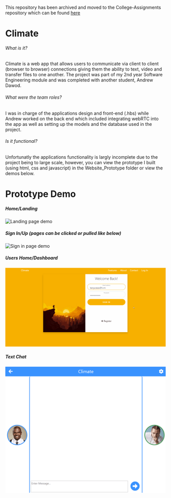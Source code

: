This repository has been archived and moved to the College-Assignments repository which can be found [here](https://github.com/lukegib/College-Assignments "College Assignments")

# Climate
###### What is it?
Climate is a web app that allows users to communicate via client to client (browser to browser) connections giving them the ability to text, video and transfer files to one another. The project was part of my 2nd year Software Engineering module and was completed with another student, Andrew Dawod.

###### What were the team roles?
I was in charge of the applications design and front-end (.hbs) while Andrew worked on the back end which included integrating webRTC into the app as well as setting up the models and the database used in the project.

###### Is it functional?
Unfortunatly the applications functionality is largly incomplete due to the project being to large scale, however, you can view the prototype I built (using html, css and javascript) in the Website_Prototype folder or view the demos below.  

# Prototype Demo
##### Home/Landing 
![Landing page demo](Website_Prototype/demo_gifs/landing_demo.gif)

##### Sign In/Up (pages can be clicked or pulled like below)
![Sign in page demo](Website_Prototype/demo_gifs/signup_demo.gif)

##### Users Home/Dashboard 
![Home Climate Page](Website_Prototype/demo_gifs/home_demo.gif)

##### Text Chat 
![Text chat demo](Website_Prototype/demo_gifs/text_demo.gif)
